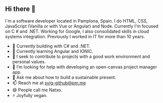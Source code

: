 ## Hi there 👋

I´m a software developer located in Pamplona, Spain. I do HTML, CSS, JavaScript (Vanilla or with Vue or Angular) and Node. Currently I'm focused on C # and .NET. Working for Google, I also consolidated skills in cloud systems integration. Previously I worked in IT for more than 10 years.

- 🔭 Currently building with C# and .NET.
- 🌱 Currently learning Angular and IONIC.
- 👯 I seek to contribute to projects with a good work environment and personal values.
- 🤔 I’m looking for help with developing an open-canvas project manager app. 
- 💬 Ask me about how to build a sustainable present.
- 📫 Reach me at svig-github@pm.me 
- 😄 People call me Natxo.
- ⚡ Joyfully vegan.
